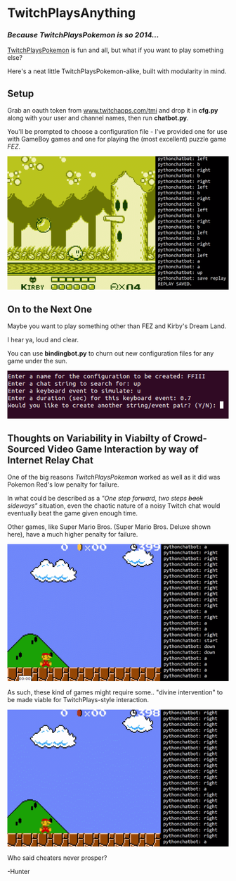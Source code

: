 # TwitchPlaysAnything
### _Because TwitchPlaysPokemon is so 2014..._

<a href="https://en.wikipedia.org/wiki/Twitch_Plays_Pok%C3%A9mon">TwitchPlaysPokemon</a> is fun and all, but what if you want to play something else?

Here's a neat little TwitchPlaysPokemon-alike, built with modularity in mind.

## Setup
Grab an oauth token from <a href="www.twitchapps.com/tmi">www.twitchapps.com/tmi</a> and drop it in __cfg.py__ along with your user and channel names, then run __chatbot.py__.

You'll be prompted to choose a configuration file - I've provided one for use with GameBoy games and one for playing the (most excellent) puzzle game _FEZ_.

<img src="https://github.com/hunterirving/TwitchPlaysAnything/blob/master/images/die2.gif">

## On to the Next One
Maybe you want to play something other than FEZ and Kirby's Dream Land.

I hear ya, loud and clear.

You can use __bindingbot.py__ to churn out new configuration files for any game under the sun.

<img src="https://github.com/hunterirving/TwitchPlaysAnything/blob/master/images/configbot.png">

## Thoughts on Variability in Viabilty of Crowd-Sourced Video Game Interaction by way of Internet Relay Chat
One of the big reasons _TwitchPlaysPokemon_ worked as well as it did was Pokemon Red's low penalty for failure.

In what could be described as a _"One step forward, two steps ~~back~~ sideways"_ situation, even the chaotic nature of a noisy Twitch chat would eventually beat the game given enough time.

Other games, like Super Mario Bros. (Super Mario Bros. Deluxe shown here), have a much higher penalty for failure.

<img src="https://github.com/hunterirving/TwitchPlaysAnything/blob/master/images/mariodie.gif">

As such, these kind of games might require some.. "divine intervention" to be made viable for TwitchPlays-style interaction.

<img src="https://github.com/hunterirving/TwitchPlaysAnything/blob/master/images/marioinvince.gif">

Who said cheaters never prosper?

-Hunter
